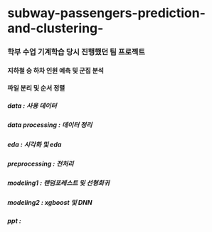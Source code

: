 # subway-passengers-prediction-and-clustering-


### 학부 수업 기계학습 당시 진행했던 팀 프로젝트

#### 지하철 승 하차 인원 예측 및 군집 분석



#### 파일 분리 및 순서 정렬


##### data : 사용 데이터
##### data processing : 데이터 정리
##### eda : 시각화 및 eda
##### preprocessing : 전처리
##### modeling1 : 랜덤포레스트 및 선형회귀
##### modeling2 : xgboost 및 DNN
##### ppt : 
